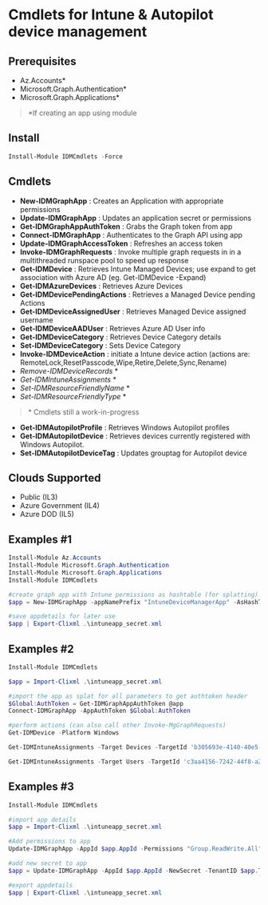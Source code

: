 # Cmdlets for Intune & Autopilot device management

## Prerequisites

- Az.Accounts*
- Microsoft.Graph.Authentication*
- Microsoft.Graph.Applications*

> *If creating an app using module

## Install

```powershell
Install-Module IDMCmdlets -Force
```

## Cmdlets

- **New-IDMGraphApp** : Creates an Application with appropriate permissions
- **Update-IDMGraphApp** : Updates an application secret or permissions
- **Get-IDMGraphAppAuthToken** : Grabs the Graph token from app
- **Connect-IDMGraphApp** : Authenticates to the Graph API using app
- **Update-IDMGraphAccessToken** : Refreshes an access token
- **Invoke-IDMGraphRequests** :  Invoke multiple graph requests in in a multithreaded runspace pool to speed up response
- **Get-IDMDevice** : Retrieves Intune Managed Devices; use expand to get association with Azure AD (eg. Get-IDMDevice -Expand)
- **Get-IDMAzureDevices** : Retrieves Azure Devices
- **Get-IDMDevicePendingActions** : Retrieves a Managed Device pending Actions
- **Get-IDMDeviceAssignedUser** : Retrieves Managed Device assigned username
- **Get-IDMDeviceAADUser** : Retrieves Azure AD User info
- **Get-IDMDeviceCategory** : Retrieves Device Category details
- **Set-IDMDeviceCategory** : Sets Device Category
- **Invoke-IDMDeviceAction** : initiate a Intune device action (actions are: RemoteLock,ResetPasscode,Wipe,Retire,Delete,Sync,Rename)
- _Remove-IDMDeviceRecords_ *
- _Get-IDMIntuneAssignments_ *
- _Set-IDMResourceFriendlyName_ *
- _Set-IDMResourceFriendlyType_ *

> \* Cmdlets still a work-in-progress
- **Get-IDMAutopilotProfile** : Retrieves Windows Autopilot profiles
- **Get-IDMAutopilotDevice** : Retrieves devices currently registered with Windows Autopilot.
- **Set-IDMAutopilotDeviceTag** : Updates grouptag for Autopilot device

## Clouds Supported

- Public (IL3)
- Azure Government (IL4)
- Azure DOD (IL5)

## Examples #1

```powershell
Install-Module Az.Accounts
Install-Module Microsoft.Graph.Authentication
Install-Module Microsoft.Graph.Applications
Install-Module IDMCmdlets

#create graph app with Intune permissions as hashtable (for splatting)
$app = New-IDMGraphApp -appNamePrefix "IntuneDeviceManagerApp" -AsHashTable

#save appdetails for later use
$app | Export-Clixml .\intuneapp_secret.xml
```

## Examples #2

```powershell
Install-Module IDMCmdlets

$app = Import-Clixml .\intuneapp_secret.xml

#import the app as splat for all parameters to get authtoken header
$Global:AuthToken = Get-IDMGraphAppAuthToken @app
Connect-IDMGraphApp -AppAuthToken $Global:AuthToken

#perform actions (can also call other Invoke-MgGraphRequests)
Get-IDMDevice -Platform Windows

Get-IDMIntuneAssignments -Target Devices -TargetId 'b305693e-4140-40e5-86c8-67b8cb1cc822' -IncludePolicySetInherits

Get-IDMIntuneAssignments -Target Users -TargetId 'c3aa4156-7242-44f8-a29c-0eaf03405de6' -IncludePolicySetInherits

```

## Examples #3

```powershell
Install-Module IDMCmdlets

#import app details
$app = Import-Clixml .\intuneapp_secret.xml

#Add permissions to app
Update-IDMGraphApp -AppId $app.AppId -Permissions "Group.ReadWrite.All","GroupMember.ReadWrite.All" -TenantID $app.TenantID

#add new secret to app
$app = Update-IDMGraphApp -AppId $app.AppId -NewSecret -TenantID $app.TenantID -AsHashTable

#export appdetails
$app | Export-Clixml .\intuneapp_secret.xml
```